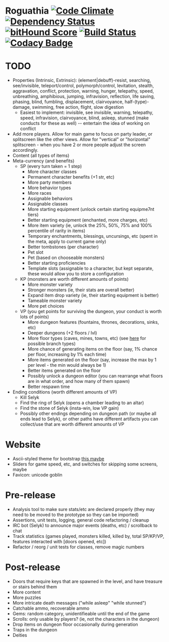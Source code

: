 # Roguathia [![Code Climate](https://codeclimate.com/github/seiyria/Roguathia/badges/gpa.svg)](https://codeclimate.com/github/seiyria/Roguathia) [![Dependency Status](https://gemnasium.com/seiyria/Roguathia.svg)](https://gemnasium.com/seiyria/Roguathia) [![bitHound Score](https://www.bithound.io/github/seiyria/Roguathia/badges/score.svg)](https://www.bithound.io/github/seiyria/Roguathia) [![Build Status](https://travis-ci.org/seiyria/Roguathia.svg)](https://travis-ci.org/seiyria/Roguathia) [![Codacy Badge](https://www.codacy.com/project/badge/7d38b1b793bb4cec862debe3af85f851)](https://www.codacy.com/app/seiyria/Roguathia)

# TODO
* Properties (Intrinsic, Extrinsic): (element|debuff)-resist, searching, see/invisible, teleport/control, polymorph/control, levitation, stealth, aggravation, conflict, protection, warning, hunger, telepathy, speed, unbreathing, amphibious, jumping, infravision, reflection, life saving, phasing, blind, fumbling, displacement, clairvoyance, half-(type)-damage, swimming, free action, flight, slow digestion
  * Easiest to implement: invisible, see invisible, warning, telepathy, speed, infravision, clairvoyance, blind, asleep, stunned (make conducts for these as well) -- entertain the idea of working on conflict
* Add more players. Allow for main game to focus on party leader, or splitscreen like the other views. Allow for "vertical" or "horizontal" splitscreen - when you have 2 or more people adjust the screen accordingly.
* Content (all types of items)
* Meta-currency (and benefits)
  * SP (every turn taken = 1 step)
    * More character classes
    * Permanent character benefits (+1 str, etc)
    * More party members
    * More behavior types
    * More races
    * Assignable behaviors
    * Assignable classes
    * More starting equipment (unlock certain starting equipme7nt tiers)
    * Better starting equipment (enchanted, more charges, etc)
    * More item variety (ie, unlock the 25%, 50%, 75% and 100% percentile of rarity in items)
    * Temporary enchantments, blessings, uncursings, etc (spent in the meta, apply to current game only)
    * Better tombstones (per character)
    * Pet slot
    * Pet (based on chooseable monsters)
    * Better starting proficiencies
    * Template slots (assignable to a character, but kept separate, these would allow you to store a configuration
  * KP (monsters are worth different amounts of points)
    * More monster variety
    * Stronger monsters (ie, their stats are overall better)
    * Expand item drop variety (ie, their starting equipment is better)
    * Tameable monster variety
    * More pet choices
  * VP (you get points for surviving the dungeon, your conduct is worth lots of points)
    * More dungeon features (fountains, thrones, decorations, sinks, etc)
    * Deeper dungeons (+2 floors / lvl)
    * More floor types (caves, mines, towns, etc) (see [here](http://crawl.chaosforge.org/Dungeon_branches) for possible branch types)
    * More chance of generating items on the floor (say, 1% chance per floor, increasing by 1% each time)
    * More items generated on the floor (say, increase the max by 1 per level - the min would always be 1)
    * Better items generated on the floor
    * Possibly unlock a dungeon editor (you can rearrange what floors are in what order, and how many of them spawn)
    * Better respawn time
* Ending conditions (worth different amounts of VP)
  * Kill Selyk
  * Find the ring of Selyk (opens a chamber leading to an altar)
  * Find the stone of Selyk (insta-win, low VP gain)
  * Possibly other endings depending on dungeon path (or maybe all ends lead to Selyk), or other paths have different artifacts you can collect/use that are worth different amounts of VP

# Website
* Ascii-styled theme for bootstrap [this maybe](https://kristopolous.github.io/BOOTSTRA.386/)
* Sliders for game speed, etc, and switches for skipping some screens, maybe
* Favicon: unicode goblin

# Pre-release
* Analysis tool to make sure stats/etc are declared properly (they may need to be moved to the prototype so they can be imported)
* Assertions, unit tests, logging, general code refactoring / cleanup
* IRC bot (Selyk) to announce major events (deaths, etc) / scrollback to chat
* Track statistics (games played, monsters killed, killed by, total SP/KP/VP, features interacted with [doors opened, etc])
* Refactor / reorg / unit tests for classes, remove magic numbers

# Post-release
* Doors that require keys that are spawned in the level, and have treasure or stairs behind them
* More content
* More puzzles
* More intricate death messages ("while asleep" "while stunned")
* Catchable ammo, recoverable ammo
* Gems: random category, unidentifieable until the end of the game
* Scrolls: only usable by players? (ie, not the characters in the dungeon)
* Drop items on dungeon floor occasionally during generation
* Traps in the dungeon
* Deities